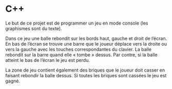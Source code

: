# C++
Le but de ce projet est de programmer un jeu en mode console (les graphismes sont du texte).

Dans ce jeu une balle rebondit sur les bords haut, gauche et droit de l’écran. En bas de l’écran se trouve une barre
que le joueur déplace vers la droite ou vers la gauche avec les touches correspondantes du clavier. La balle
rebondit sur la barre quand elle « tombe » dessus. Par contre, si la balle atteint le bas de l’écran le jeu est perdu.

La zone de jeu contient également des briques que le joueur doit casser en faisant rebondir la balle dessus. Si
toutes les briques sont cassées le jeu est gagné.
